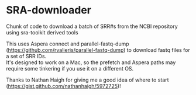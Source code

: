 # SRA-downloader
Chunk of code to download a batch of SRR#s from the NCBI repository using sra-toolkit derived tools

This uses Aspera connect and parallel-fastq-dump (https://github.com/rvalieris/parallel-fastq-dump) to download fastq files for a set of SRR IDs.  
It's designed to work on a Mac, so the prefetch and Aspera paths may require some tinkering if you use it on a different OS.

Thanks to Nathan Haigh for giving me a good idea of where to start (https://gist.github.com/nathanhaigh/5972725)!
